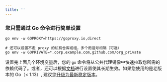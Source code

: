 ```yaml
---
title: ''
---
```


### 您只需通过 Go 命令进行简单设置

```shell
go env -w GOPROXY=https://goproxy.io,direct

# 还可以设置不走 proxy 的私有仓库或组，多个用逗号相隔（可选）
go env -w GOPRIVATE=*.corp.example.com,github.com/org_private
```

设置完上面几个环境变量后，您的 `go` 命令将从公共代理镜像中快速拉取您所需的依赖代码了。或者，还可以根据[文档](docs/getting-started.html)进行设置使其长期生效。如果您使用的是老版本的 Go（< 1.13）, 建议您[升级为最新稳定版本](https://gomirrors.org)。
